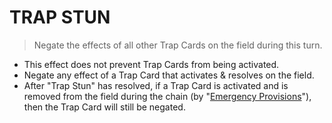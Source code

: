 # TRAP STUN

> Negate the effects of all other Trap Cards on the field during this turn.

*   This effect does not prevent Trap Cards from being activated.
*   Negate any effect of a Trap Card that activates & resolves on the field.
*   After "Trap Stun" has resolved, if a Trap Card is activated and is removed from the field during the chain (by "[Emergency Provisions](https://yugipedia.com/wiki/Emergency_Provisions)"), then the Trap Card will still be negated.
